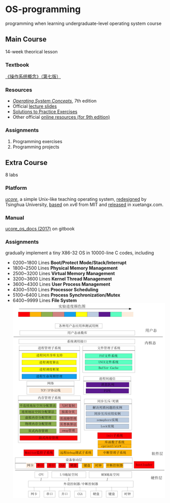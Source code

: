 # OS-programming
programming when learning undergraduate-level operating system course
## Main Course
14-week theorical lesson
### Textbook
[《操作系统概念》（第七版）](https://book.douban.com/subject/4289836/)
### Resources
- [*Operating System Concepts*](https://it325blog.files.wordpress.com/2012/09/operating-system-concepts-7-th-edition.pdf), 7th edition
- Official [lecture slides](http://bcs.wiley.com/he-bcs/Books?action=resource&bcsId=2217&itemId=0471694665&resourceId=5004)
- [Solutions to Practice Exercises](https://www.academia.edu/8396518/Operating_System_Concepts_7th_edtion_Solution_Manual)
- Other official [online resources (for 9th edition)](http://os-book.com/OS9/index.html)
### Assignments
1. Programming exercises
2. Programming projects
## Extra Course
8 labs
### Platform
[*ucore*](https://github.com/chyyuu/ucore_os_lab), a simple Unix-like teaching operating system, [redesigned](http://os.cs.tsinghua.edu.cn/oscourse/OS2019spring) by Tsinghua University, [based](https://pdos.csail.mit.edu/6.828/2012/xv6.html) on *xv6* from MIT and [released](http://www.xuetangx.com/courses/course-v1:TsinghuaX+30240243X+sp/info) in xuetangx.com.
### Manual
[ucore_os_docs (2017)](https://chyyuu.gitbooks.io/ucore_os_docs/content/) on gitbook
### Assignments
gradually implement a tiny X86-32 OS in 10000-line C codes, including
- 0200~1800 Lines **Boot/Protect Mode/Stack/Interrupt**
- 1800~2500 Lines **Physical Memory Management**                       
- 2500~3200 Lines **Virtual Memory Management**                        
- 3200~3600 Lines **Kernel Thread Management**                         
- 3600~4300 Lines **User Process Management**                          
- 4300~5100 Lines **Processor Scheduling**                             
- 5100~6400 Lines **Process Synchronization/Mutex**                    
- 6400~9999 Lines **File System**                                
![system-overview](data/system-overview.png)
